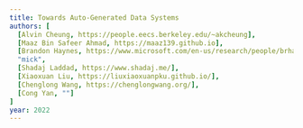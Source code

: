 ```yaml
---
title: Towards Auto-Generated Data Systems
authors: [
  [Alvin Cheung, https://people.eecs.berkeley.edu/~akcheung],
  [Maaz Bin Safeer Ahmad, https://maaz139.github.io],
  [Brandon Haynes, https://www.microsoft.com/en-us/research/people/brhaynes],
  "mick",
  [Shadaj Laddad, https://www.shadaj.me/],
  [Xiaoxuan Liu, https://liuxiaoxuanpku.github.io/],
  [Chenglong Wang, https://chenglongwang.org/],
  [Cong Yan, ""]
]
year: 2022
---
```

